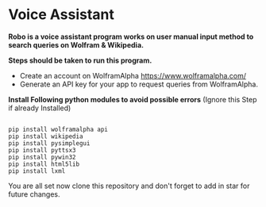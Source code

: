 # Voice Assistant

**Robo is a voice assistant program works on user manual input method to search queries on Wolfram & Wikipedia.**

**Steps should be taken to run this program.**

- Create an account on WolframAlpha  https://www.wolframalpha.com/
- Generate an API key for your app to request queries from WolframAlpha.

**Install Following python modules to avoid possible errors**
(Ignore this Step if already Installed)
```

pip install wolframalpha api
pip install wikipedia
pip install pysimplegui
pip install pyttsx3
pip install pywin32
pip install html5lib
pip install lxml

```

You are all set now clone this repository and don't forget to add in star for future changes.


